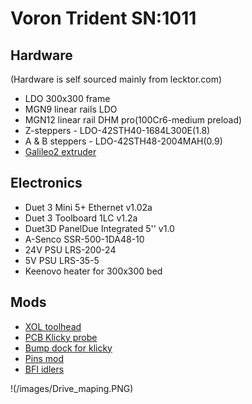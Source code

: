 # Voron Trident SN:1011


## Hardware
(Hardware is self sourced mainly from lecktor.com)
- LDO 300x300 frame
- MGN9 linear rails LDO
- MGN12 linear rail DHM pro(100Cr6-medium preload)
- Z-steppers - LDO-42STH40-1684L300E(1.8)
- A & B steppers - LDO-42STH48-2004MAH(0.9)
- [Galileo2 extruder](https://github.com/JaredC01/Galileo2)

## Electronics
- Duet 3 Mini 5+ Ethernet v1.02a
- Duet 3 Toolboard 1LC v1.2a
- Duet3D PanelDue Integrated 5'' v1.0
- A-Senco SSR-500-1DA48-10
- 24V PSU LRS-200-24
- 5V PSU LRS-35-5
- Keenovo heater for 300x300 bed

## Mods
- [XOL toolhead](https://github.com/Armchair-Engineering/Xol-Toolhead)
- [PCB Klicky probe](https://github.com/tanaes/whopping_Voron_mods/tree/main/pcb_klicky)
- [Bump dock for klicky](https://github.com/DW-Tas/Klicky-00/blob/main/instructions.md#bump-dock)
- [Pins mod](https://github.com/VoronDesign/VoronUsers/tree/master/printer_mods/hartk1213/Voron2.4_Trident_Pins_Mod)
- [BFI idlers](https://github.com/clee/VoronBFI/tree/main)

!(/images/Drive_maping.PNG)